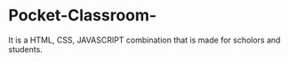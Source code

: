# Pocket-Classroom-
It is a HTML, CSS, JAVASCRIPT combination that is made for scholors and students.

